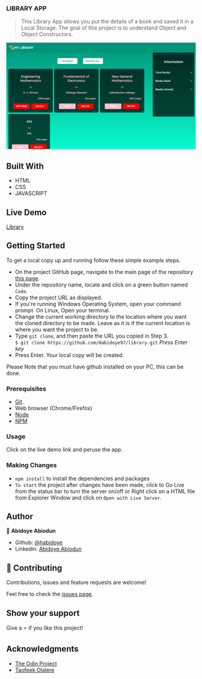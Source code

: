 ### LIBRARY APP
> This Library App allows you put the details of a book and saved it in a Local Storage. The goal of this project is to understand Object and Object Constructors.
<img src="assets\projectscreenshot.png">

## Built With
- HTML
- CSS
- JAVASCRIPT

## Live Demo
<a href="https://raw.githack.com/Habidoye97/library/development/index.html" targe="_blank">Library</a>

## Getting Started

To get a local copy up and running follow these simple example steps.

- On the project GitHub page, navigate to the main page of the repository [this page](https://github.com/Habidoye97/library.git).
- Under the repository name, locate and click on a green button named `Code`.
- Copy the project URL as displayed.
- If you're running Windows Operating System, open your command prompt. On Linux, Open your terminal.
- Change the current working directory to the location where you want the cloned directory to be made. Leave as it is if the current location is where you want the project to be.
- Type `git clone`, and then paste the URL you copied in Step 3.<br>
  `$ git clone https://github.com/Habidoye97/library.git` <em>Press Enter key</em><br>
- Press Enter. Your local copy will be created.

Please Note that you must have github installed on your PC, this can be done.

### Prerequisites

- [Git](https://gist.github.com/derhuerst/1b15ff4652a867391f03).
- Web browser (Chrome/Firefox)
- [Node](https://nodejs.org/en/)
- [NPM](https://www.npmjs.com/get-npm)

### Usage

Click on the live demo link and peruse the app.

### Making Changes

- `npm install` to install the dependencies and packages
- `To start` the project after changes have been made, click to Go Live from the status bar to turn the server on/off or Right click on a HTML file from Explorer Window and click on `Open with Live Server`. 

## Author

👤 **Abidoye Abiodun**

- Github: [@habidoye](https://github.com/Habidoye97)
- Linkedin: [Abidoye Abiodun](https://www.linkedin.com/in/abidoye-abiodun-peter-59b30a143/)

## 🤝 Contributing

Contributions, issues and feature requests are welcome!

Feel free to check the [issues page](https://github.com/Habidoye97/calculator/issues).

## Show your support

Give a ⭐️ if you like this project!

## Acknowledgments

- [The Odin Project](https://www.theodinproject.com)
- [Taofeek Olalere](https://github.com/teekaytech)